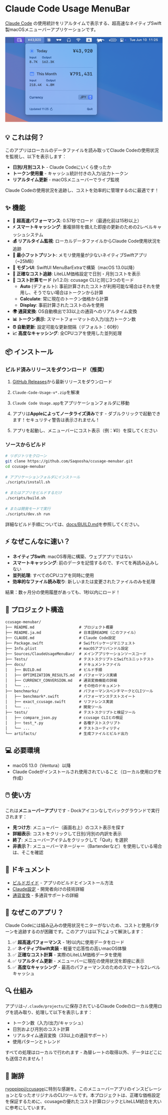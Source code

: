 # Claude Code Usage MenuBar

[Claude Code](https://claude.ai/code) の使用統計をリアルタイムで表示する、超高速なネイティブSwift製macOSメニューバーアプリケーションです。

![Claude Code Usage MenuBar スクリーンショット](docs/screenshot.png)

## 💡 これは何？

このアプリはローカルのデータファイルを読み取ってClaude Codeの使用状況を監視し、以下を表示します：
- **日別/月別コスト** - Claude Codeにいくら使ったか
- **トークン使用量** - キャッシュ統計付きの入力/出力トークン
- **リアルタイム更新** - macOSメニューバーでライブ監視

Claude Codeの使用状況を追跡し、コストを効率的に管理するのに最適です！

## ✨ 機能

- **🚀 超高速パフォーマンス**: 0.57秒でロード（最適化前は15秒以上）
- **⚡ スマートキャッシング**: 重複排除を備えた即座の更新のための2レベルキャッシュシステム
- **💰 リアルタイム監視**: ローカルデータファイルからClaude Code使用状況を追跡
- **🎯 最小フットプリント**: メモリ使用量が少ないネイティブSwiftアプリ（~25MB）
- **🔄 モダンUI**: SwiftUI MenuBarExtraで構築（macOS 13.0以降）
- **💸 正確なコスト追跡**: LiteLLM価格設定で日別・月別コストを表示
- **🔢 コスト計算モード** (v1.2.0): ccusage CLIと同じ3つのモード
  - **Auto** (デフォルト): 事前計算されたコストが利用可能な場合はそれを使用し、そうでない場合はトークンから計算
  - **Calculate**: 常に現在のトークン価格から計算
  - **Display**: 事前計算されたコストのみを使用
- **🌍 通貨変換**: OS自動検出で33以上の通貨へのリアルタイム変換
- **📊 トークン表示**: スマートフォーマットの入力/出力トークン数
- **⏰ 自動更新**: 設定可能な更新間隔（デフォルト：60秒）
- **📈 高度なキャッシング**: 全CPUコアを使用した並列処理

## 📦 インストール

### ビルド済みリリースをダウンロード（推奨）

1. [GitHub Releases](https://github.com/Saqoosha/ccusage-menubar/releases)から最新リリースをダウンロード
2. `Claude-Code-Usage-v*.zip`を解凍
3. `Claude Code Usage.app`をアプリケーションフォルダに移動
4. アプリは**Appleによってノータライズ済み**です - ダブルクリックで起動できます！セキュリティ警告は表示されません！

5. アプリを起動し、メニューバーにコスト表示（例：¥0）を探してください

### ソースからビルド

```bash
# リポジトリをクローン
git clone https://github.com/Saqoosha/ccusage-menubar.git
cd ccusage-menubar

# アプリケーションフォルダにインストール
./scripts/install.sh

# またはアプリをビルドするだけ
./scripts/build.sh

# または開発モードで実行
./scripts/dev.sh run
```

詳細なビルド手順については、[docs/BUILD.md](docs/BUILD.md)を参照してください。

## ⚡ なぜこんなに速い？

- **ネイティブSwift**: macOS専用に構築、ウェブアプリではない
- **スマートキャッシング**: 前のデータを記憶するので、すべてを再読み込みしない
- **並列処理**: すべてのCPUコアを同時に使用
- **効率的なファイル読み取り**: 新しいまたは変更されたファイルのみを処理

結果：数ヶ月分の使用履歴があっても、1秒以内にロード！

## 📁 プロジェクト構造

```
ccusage-menubar/
├── README.md                    # プロジェクト概要
├── README.ja.md                 # 日本語README（このファイル）
├── CLAUDE.md                    # Claude Code設定
├── Package.swift                # Swiftパッケージマニフェスト
├── Info.plist                   # macOSアプリバンドル設定
├── Sources/ClaudeUsageMenuBar/  # メインアプリケーションソースコード
├── Tests/                       # テストスクリプトとSwiftユニットテスト
├── docs/                        # ドキュメントファイル
│   ├── BUILD.md                 # ビルド手順
│   ├── OPTIMIZATION_RESULTS.md  # パフォーマンス実績
│   ├── CURRENCY_CONVERSION.md   # 通貨変換機能の詳細
│   └── ...                      # その他のドキュメント
├── benchmarks/                  # パフォーマンスベンチマークとCLIツール
│   ├── benchmark*.swift         # パフォーマンステストスイート
│   ├── exact_ccusage.swift      # リファレンス実装
│   └── ...                      # 開発ツール
├── tests/                       # テストスクリプトと検証ツール
│   ├── compare_json.py          # ccusage CLIとの検証
│   ├── test_*.py                # 各種テストスクリプト
│   └── ...                      # テストユーティリティ
└── artifacts/                   # 生成ファイルとビルド出力
```

## 💻 必要環境

- macOS 13.0（Ventura）以降
- Claude Codeがインストールされ使用されていること（ローカル使用ログを作成）

## 🖱️ 使い方

これは**メニューバーアプリ**です - Dockアイコンなしでバックグラウンドで実行されます：

- **見つけ方**: メニューバー（画面右上）のコスト表示を探す
- **詳細表示**: コストをクリックして日別/月別の内訳を表示
- **終了**: メニューバーアイテムをクリックして「Quit」を選択
- **非表示？**: メニューバーマネージャー（Bartenderなど）を使用している場合は、そこを確認

## 📖 ドキュメント

- [ビルドガイド](docs/BUILD.md) - アプリのビルドとインストール方法
- [Claude設定](CLAUDE.md) - 開発者向けの技術詳細
- [通貨変換](docs/CURRENCY_CONVERSION.md) - 多通貨サポートの詳細

## 🎯 なぜこのアプリ？

Claude Codeには組み込みの使用状況モニターがないため、コストと使用パターンを追跡するのが困難です。このアプリは以下によって解決します：

1. ✅ **超高速パフォーマンス** - 1秒以内に使用データをロード
2. ✅ **ネイティブSwift実装** - 軽量で応答性の高いmacOS体験
3. ✅ **正確なコスト計算** - 実際のLiteLLM価格データを使用
4. ✅ **リアルタイム更新** - メニューバーに現在の使用状況を即座に表示
5. ✅ **高度なキャッシング** - 最高のパフォーマンスのためのスマートな2レベルキャッシュ

## 🔍 仕組み

アプリは`~/.claude/projects/`に保存されているClaude Codeのローカル使用ログを読み取り、処理して以下を表示します：
- トークン数（入力/出力/キャッシュ）
- 日別および月別のコスト計算
- リアルタイム通貨変換（33以上の通貨サポート）
- 使用パターンとトレンド

すべての処理はローカルで行われます - 為替レートの取得以外、データはどこにも送信されません！

## 🙏 謝辞

[ryoppippi/ccusage](https://github.com/ryoppippi/ccusage)に特別な感謝を。このメニューバーアプリのインスピレーションとなったオリジナルのCLIツールです。本プロジェクトは、正確な価格設定を保証するために、ccusageの優れたコスト計算ロジックとLiteLLM統合を大いに参考にしています。